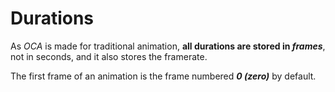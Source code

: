 # Durations

As *OCA* is made for traditional animation, **all durations are stored in _frames_**, not in seconds, and it also stores the framerate.

The first frame of an animation is the frame numbered ***0 (zero)*** by default.